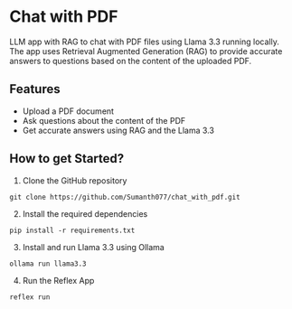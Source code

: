 <h1>Chat with PDF</h1>
<p>LLM app with RAG to chat with PDF files using Llama 3.3 running locally. The app uses Retrieval Augmented Generation (RAG) to provide accurate answers to questions based on the content of the uploaded PDF.</p>
<h2>Features</h2>
<ul>
  <li>Upload a PDF document</li>
  <li>Ask questions about the content of the PDF</li>
  <li>Get accurate answers using RAG and the Llama 3.3</li>
</ul>
<h2>How to get Started?</h2>
<ol>
  <li>Clone the GitHub repository</li>
</ol>
<pre><code>git clone https://github.com/Sumanth077/chat_with_pdf.git</code></pre>
<ol start="2">
  <li>Install the required dependencies</li>
</ol>
<pre><code>pip install -r requirements.txt</code></pre>
<ol start="3">
  <li>Install and run Llama 3.3 using Ollama</li>
</ol>
<pre><code>ollama run llama3.3</code></pre>
<ol start="4">
  <li>Run the Reflex App</li>
</ol>
<pre><code>reflex run</code></pre>

<!-- <h2>Application Demo</h2>
https://github.com/user-attachments/assets/e7f2cc8c-802d-4f6c-80bd-1c84b1df6ace
 -->
